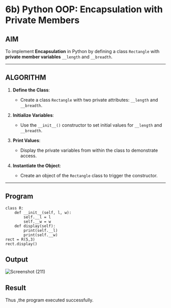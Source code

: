 # 6b) Python OOP: Encapsulation with Private Members

## AIM

To implement **Encapsulation** in Python by defining a class `Rectangle` with **private member variables** `__length` and `__breadth`.

---

## ALGORITHM

1. **Define the Class**:
   - Create a class `Rectangle` with two private attributes: `__length` and `__breadth`.

2. **Initialize Variables**:
   - Use the `__init__()` constructor to set initial values for `__length` and `__breadth`.

3. **Print Values**:
   - Display the private variables from within the class to demonstrate access.

4. **Instantiate the Object**:
   - Create an object of the `Rectangle` class to trigger the constructor.

---

## Program
```
class R:
    def __init__(self, l, w):
        self.__l = l
        self.__w = w
    def display(self):
        print(self.__l)
        print(self.__w)
rect = R(5,3)
rect.display()
```
## Output
![Screenshot (211)](https://github.com/user-attachments/assets/979c8dfb-5056-4bd6-8480-68c5df630b75)

## Result
Thus ,the program executed successfully.
